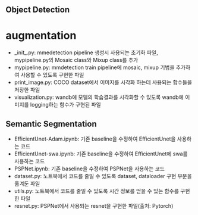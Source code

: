 ## Object Detection
# augmentation
  - \_init_.py: mmedetection pipeline 생성시 사용되는 초기화 파일, mypipeline.py의 Mosaic class와 Mixup class를 추가
  - mypipeline.py: mmdetection train pipeline에 mosaic, mixup 기법을 추가하여 사용할 수 있도록 구현한 파일
- print_image.py: COCO dataset에서 이미지를 시각화 하는데 사용되는 함수들을 저장한 파일
- visualization.py: wandb에 모델의 학습결과를 시각화할 수 있도록 wandb에 이미지를 logging하는 함수가 구현된 파일

## Semantic Segmentation
- EfficientUnet-Adam.ipynb: 기존 baseline을 수정하여 EfficientUnet을 사용하는 코드
- EfficientUnet-swa.ipynb: 기존 baseline을 수정하여 EfficientUnet에 swa를 사용하는 코드
- PSPNet.ipynb: 기존 baseline을 수정하여 PSPNet을 사용하는 코드
- dataset.py: 노트북에서 코드를 줄일 수 있도록 dataset, dataloader 구현 부분을 옮겨둔 파일
- utils.py: 노트북에서 코드를 줄일 수 있도록 시간 정보를 얻을 수 있는 함수를 구현한 파일
- resnet.py: PSPNet에서 사용되는 resnet을 구현한 파일(출처: Pytorch)
